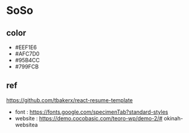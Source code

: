 # SoSo
## color 
- #EEF1E6
- #AFC7D0
- #95B4CC
- #799FCB

## ref
https://github.com/tbakerx/react-resume-template

- font : https://fonts.google.com/specimenTab?standard-styles
- website : https://demo.cocobasic.com/teoro-wp/demo-2/# okinah-websitea
